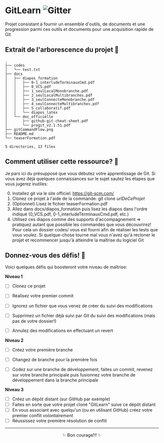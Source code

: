 # GitLearn ![Gitter](https://img.shields.io/gitter/room/AutoDiLab/GitLearn?style=plastic)
Projet consistant à fournir un ensemble d'outils, de documents et une progression parmi ces outils et documents pour une acquisition rapide de Git


## Extrait de l'arborescence du projet 🌱

```
.
├── codes
│   └── test.txt
├── docs
│   ├── diapos_formation
│   │   ├── 0-1_interludeTerminauxCmd.pdf
│   │   ├── 0_VCS.pdf
│   │   ├── 1_seulLocalMonobranche.pdf
│   │   ├── 2_seulLocalMultibranches.pdf
│   │   ├── 3_seulConnecteMonobranche.pdf
│   │   ├── 4_seulConnecteMultibranches.pdf
│   │   ├── 5_collaboratif.pdf
│   │   └── diapos_latex
│   └── doc_officielle
│       ├── github-git-cheat-sheet.pdf
│       └── progit_v2.1.51.pdf
├── gitCommandFlow.png
├── README.md
└── teaserFormation.pdf

5 directories, 13 files
```


## Comment utiliser cette ressource? 🤔

Je pars ici du présupposé que vous débutez votre apprentissage de Git. Si vous avez déjà quelques connaissances sur le sujet sautez les étapes que vous jugerez inutiles:

0. Installez git via le site officiel: https://git-scm.com/
1. Clonez ce projet à l'aide de la commande: git clone _urlDeCeProjet_
2. (Optionnel) Lisez le fichier teaserFormation.pdf
3. Allez dans docs/diapos\_formation puis lisez les diapos dans l'ordre indiqué (0\_VCS.pdf, 0-1\_interludeTerminauxCmd.pdf, etc.)
4. Utilisez ces diapos comme des supports d'accompagnement => pratiquez autant que possible les commandes que vous découvrirez! Pour cela un dossier codes/ vous est fourni afin de réaliser les tests que vous voulez. Si quelque-chose tourne mal vous n'avez qu'à recloner le projet et recommencer jusqu'à atteindre la maîtrise du logiciel Git



## Donnez-vous des défis! 🔭

Voici quelques défis qui boosteront votre niveau de maîtrise:

**Niveau 1**
- [ ] Clonez ce projet
- [ ] Réalisez votre premier commit
- [ ] Ignorez un fichier que vous venez de créer du suivi des modifications
- [ ] Supprimez un fichier déjà suivi par Git du suivi des modifications (mais pas de votre dossier!)
- [ ] Annulez des modifications en effectuant un revert


**Niveau 2**
- [ ] Créez votre première branche
- [ ] Changez de branche pour la première fois
- [ ] Codez sur une branche de développement, faites un commit, revenez sur votre branche principale puis fusionnez votre branche de développement dans la branche principale


**Niveau 3**
- [ ] Créez un dépôt distant (sur GitHub par exemple)
- [ ] Faites en sorte que votre projet cloné "GitLearn" suive ce dépôt distant
- [ ] En vous associant avec quelqu'un (ou en utilisant GitHub) créez votre premier conflit _volontairement_
- [ ] Réussissez votre première résolution de conflit

<hr/>
<p align=center>✨ Bon courage!!! ✨</p>

<!--
**Chuxclub/Chuxclub** is a ✨ _special_ ✨ repository because its `README.md` (this file) appears on your GitHub profile.

Here are some ideas to get you started:

- 🔭 I’m currently working on ...
- 🌱 I’m currently learning ...
- 👯 I’m looking to collaborate on ...
- 🤔 I’m looking for help with ...
- 💬 Ask me about ...
- 📫 How to reach me: ...
- 😄 Pronouns: ...
- ⚡ Fun fact: ...
-->
